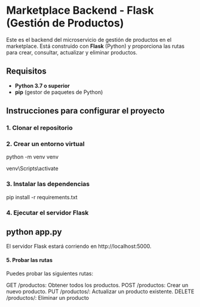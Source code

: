 # Marketplace Backend - Flask (Gestión de Productos)

Este es el backend del microservicio de gestión de productos en el marketplace. Está construido con **Flask** (Python) y proporciona las rutas para crear, consultar, actualizar y eliminar productos.

## Requisitos

- **Python 3.7 o superior**
- **pip** (gestor de paquetes de Python)

## Instrucciones para configurar el proyecto

### 1. Clonar el repositorio
### 2. Crear un entorno virtual
python -m venv venv

venv\Scripts\activate

### 3. Instalar las dependencias
pip install -r requirements.txt
### 4. Ejecutar el servidor Flask
python app.py
---------------------------------------------------------
El servidor Flask estará corriendo en http://localhost:5000.

#### 5. Probar las rutas
Puedes probar las siguientes rutas:

GET /productos: Obtener todos los productos.
POST /productos: Crear un nuevo producto.
PUT /productos/<id>: Actualizar un producto existente.
DELETE /productos/<id>: Eliminar un producto
